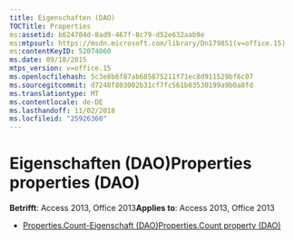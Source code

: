 ```yaml
---
title: Eigenschaften (DAO)
TOCTitle: Properties
ms:assetid: b624704d-8ad9-467f-8c79-d52e632aab9e
ms:mtpsurl: https://msdn.microsoft.com/library/Dn179851(v=office.15)
ms:contentKeyID: 52074060
ms.date: 09/18/2015
mtps_version: v=office.15
ms.openlocfilehash: 5c3e8b6f87ab685875211f71ec8d911529bf6c07
ms.sourcegitcommit: d7248f803002b31cf7fc561b03530199a9b0a8fd
ms.translationtype: MT
ms.contentlocale: de-DE
ms.lasthandoff: 11/02/2018
ms.locfileid: "25926360"
---
```

# <a name="properties-properties-dao"></a><span data-ttu-id="f8d7e-102">Eigenschaften (DAO)</span><span class="sxs-lookup"><span data-stu-id="f8d7e-102">Properties properties (DAO)</span></span>


<span data-ttu-id="f8d7e-103">**Betrifft**: Access 2013, Office 2013</span><span class="sxs-lookup"><span data-stu-id="f8d7e-103">**Applies to**: Access 2013, Office 2013</span></span>



  - [<span data-ttu-id="f8d7e-104">Properties.Count-Eigenschaft (DAO)</span><span class="sxs-lookup"><span data-stu-id="f8d7e-104">Properties.Count property (DAO)</span></span>](properties-count-property-dao.md)

